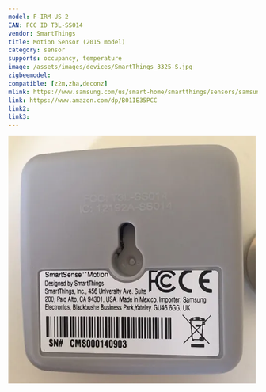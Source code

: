 ```yaml
---
model: F-IRM-US-2
EAN: FCC ID T3L-SS014
vendor: SmartThings
title: Motion Sensor (2015 model)
category: sensor
supports: occupancy, temperature
image: /assets/images/devices/SmartThings_3325-S.jpg
zigbeemodel: 
compatible: [z2m,zha,deconz]
mlink: https://www.samsung.com/us/smart-home/smartthings/sensors/samsung-smartthings-motion-sensor-f-irm-us-2/
link: https://www.amazon.com/dp/B01IE35PCC
link2: 
link3: 
---
```

![Back of the device with label](/assets/images/devices/SmartThings_3325-S-back.webp)
